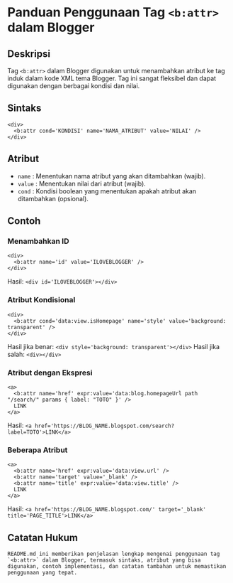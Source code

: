 # Panduan Penggunaan Tag `<b:attr>` dalam Blogger

## Deskripsi
Tag `<b:attr>` dalam Blogger digunakan untuk menambahkan atribut ke tag induk dalam kode XML tema Blogger. Tag ini sangat fleksibel dan dapat digunakan dengan berbagai kondisi dan nilai.

## Sintaks
```
<div>
  <b:attr cond='KONDISI' name='NAMA_ATRIBUT' value='NILAI' />
</div>
```

## Atribut
+ `name` : Menentukan nama atribut yang akan ditambahkan (wajib).
+ `value` : Menentukan nilai dari atribut (wajib).
+ `cond` : Kondisi boolean yang menentukan apakah atribut akan ditambahkan (opsional).

## Contoh

### Menambahkan ID
```
<div>
  <b:attr name='id' value='ILOVEBLOGGER' />
</div>
```
Hasil: `<div id='ILOVEBLOGGER'></div>`

### Atribut Kondisional
```
<div>
  <b:attr cond='data:view.isHomepage' name='style' value='background: transparent' />
</div>
```
Hasil jika benar: `<div style='background: transparent'></div>`
Hasil jika salah: `<div></div>`

### Atribut dengan Ekspresi
```
<a>
  <b:attr name='href' expr:value='data:blog.homepageUrl path "/search/" params { label: "TOTO" }' />
  LINK
</a>
```
Hasil: `<a href='https://BLOG_NAME.blogspot.com/search?label=TOTO'>LINK</a>`

### Beberapa Atribut
```
<a>
  <b:attr name='href' expr:value='data:view.url' />
  <b:attr name='target' value='_blank' />
  <b:attr name='title' expr:value='data:view.title' />
  LINK
</a>
```
Hasil: `<a href='https://BLOG_NAME.blogspot.com/' target='_blank' title='PAGE_TITLE'>LINK</a>`

## Catatan Hukum
```
README.md ini memberikan penjelasan lengkap mengenai penggunaan tag `<b:attr>` dalam Blogger, termasuk sintaks, atribut yang bisa digunakan, contoh implementasi, dan catatan tambahan untuk memastikan penggunaan yang tepat.
```
